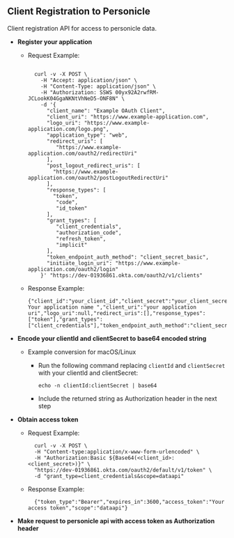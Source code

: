 ## Client Registration to Personicle

Client registration API for access to personicle data.

- **Register your application**

  - Request Example: 
      ``` 

        curl -v -X POST \
          -H "Accept: application/json" \
          -H "Content-Type: application/json" \
          -H "Authorization: SSWS 00yx92A2rwfRM-JCLookK04GgaNKNtVhNeD5-ONF8N" \
          -d '{
            "client_name": "Example OAuth Client",
            "client_uri": "https://www.example-application.com",
            "logo_uri": "https://www.example-application.com/logo.png",
            "application_type": "web",
            "redirect_uris": [
               "https://www.example-application.com/oauth2/redirectUri"
            ],
            "post_logout_redirect_uris": [
              "https://www.example-application.com/oauth2/postLogoutRedirectUri"
            ],
            "response_types": [
              "token",
               "code",
               "id_token"
            ],
            "grant_types": [
               "client_credentials",
               "authorization_code",
               "refresh_token",
               "implicit"
            ],
            "token_endpoint_auth_method": "client_secret_basic",
            "initiate_login_uri": "https://www.example-application.com/oauth2/login"
          }' "https://dev-01936861.okta.com/oauth2/v1/clients"
      ```

  - Response Example: 
      ``` 
      {"client_id":"your_client_id","client_secret":"your_client_secret","client_id_issued_at":1647470465,"client_secret_expires_at":0,"client_name":" Your application name ","client_uri":"your application uri","logo_uri":null,"redirect_uris":[],"response_types":["token"],"grant_types":["client_credentials"],"token_endpoint_auth_method":"client_secret_basic","application_type":"service"}
      ```
- **Encode your clientId and clientSecret to base64 encoded string**
   - Example conversion for macOS/Linux
      - Run the following command replacing ```clientId``` and ```clientSecret``` with your clientId and clientSecret:
      
         ``` echo -n clientId:clientSecret | base64 ```
      - Include the returned string as Authorization header in the next step
   
- **Obtain access token**
    - Request Example:
      ```
        curl -v -X POST \
        -H "Content-type:application/x-www-form-urlencoded" \
        -H "Authorization:Basic ${Base64(<client_id>:<client_secret>)}" \
        "https://dev-01936861.okta.com/oauth2/default/v1/token" \
        -d "grant_type=client_credentials&scope=dataapi"
      ```
    - Response Example:
      ```
        {"token_type":"Bearer","expires_in":3600,"access_token":"Your access token","scope":"dataapi"}
      ```
- **Make request to personicle api with access token as Authorization header**
